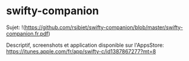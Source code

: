 # swifty-companion

Sujet:
!(https://github.com/rsibiet/swifty-companion/blob/master/swifty-companion.fr.pdf)

Descriptif, screenshots et application disponible sur l'AppsStore:
https://itunes.apple.com/fr/app/swifty-c/id1387867277?mt=8
